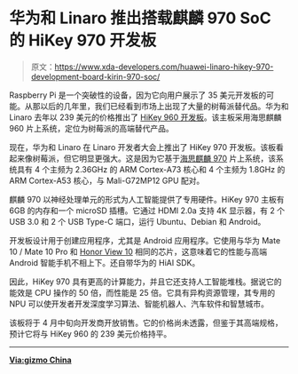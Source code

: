 # 华为和 Linaro 推出搭载麒麟 970 SoC 的 HiKey 970 开发板

> 原文：<https://www.xda-developers.com/huawei-linaro-hikey-970-development-board-kirin-970-soc/>

Raspberry Pi 是一个突破性的设备，因为它向用户展示了 35 美元开发板的可能。从那以后的几年里，我们已经看到市场上出现了大量的树莓派替代品。华为和 Linaro 去年以 239 美元的价格推出了 [HiKey 960 开发板](https://www.xda-developers.com/linaro-and-huawei-announce-the-hikey-960-a-professional-arm-board-for-development/)。该主板采用海思麒麟 960 片上系统，定位为树莓派的高端替代产品。

现在，华为和 Linaro 在 Linaro 开发者大会上推出了 HiKey 970 开发板。该板看起来像树莓派，但它明显更强大。这是因为它基于[海思麒麟 970](https://www.xda-developers.com/huawei-mate-10-pro-porsche-official/) 片上系统，该系统具有 4 个主频为 2.36GHz 的 ARM Cortex-A73 核心和 4 个主频为 1.8GHz 的 ARM Cortex-A53 核心，与 Mali-G72MP12 GPU 配对。

麒麟 970 以神经处理单元的形式为人工智能提供了专用硬件。HiKey 970 主板有 6GB 的内存和一个 microSD 插槽。它通过 HDMI 2.0a 支持 4K 显示器，有 2 个 USB 3.0 和 2 个 USB Type-C 端口，运行 Ubuntu、Debian 和 Android。

开发板设计用于创建应用程序，尤其是 Android 应用程序。它使用与华为 Mate 10 / Mate 10 Pro 和 [Honor View 10](https://www.xda-developers.com/honor-view-10-us-pre-order/) 相同的芯片，这意味着它的性能与高端 Android 智能手机不相上下。还自带华为的 HiAI SDK。

因此，HiKey 970 具有更高的计算能力，并且它还支持人工智能堆栈。据说它的能效是 CPU 操作的 50 倍，而性能是 25 倍。它具有异构资源管理，其专用的 NPU 可以使开发者开发深度学习算法、智能机器人、汽车软件和智慧城市。

该板将于 4 月中旬向开发商开放销售。它的价格尚未透露，但鉴于其高端规格，预计它将与 HiKey 960 的 239 美元价格持平。

* * *

[**Via:gizmo China**](https://www.gizmochina.com/2018/03/20/huawei-launches-hikey-970-development-board-with-ai-a-dedicated-npu-based-on-kirin-970/)
